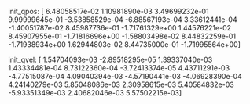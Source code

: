 init_qpos:  [ 6.48058517e-02  1.10981890e-03  3.49699232e-01  9.99999645e-01
 -3.53858529e-04 -6.88567193e-04  3.33612441e-04 -1.40051787e-02
  8.45987736e-01 -1.71761329e+00  1.44576221e-02  8.45907955e-01
 -1.71816696e+00 -1.58803498e-02  8.44832259e-01 -1.71938934e+00
  1.62944803e-02  8.44735000e-01 -1.71995564e+00]
  
init_qvel:  [ 1.54704093e-03 -2.89518295e-05  1.39337040e-03  1.43334481e-04
  8.73122360e-04 -3.72413374e-05  4.43711291e-03 -4.77515087e-04
  4.09040394e-03 -4.57190441e-03 -4.06928390e-04  4.24140279e-03
  5.85048086e-03  2.30958615e-03  5.40584832e-03 -5.93351349e-03
  2.40682046e-03  5.57502215e-03]  